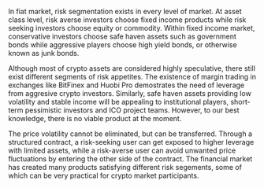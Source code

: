 In fiat market, risk segmentation exists in every level of market. At asset class level, risk averse investors choose fixed income products while risk seeking investors choose equity or commodity. Within fixed income market, conservative investors choose safe haven assets such as government bonds while aggressive players choose high yield bonds, or otherwise known as junk bonds. 

Although most of crypto assets are considered highly speculative, there still exist different segments of risk appetites. The existence of margin trading in exchanges like BitFinex and Huobi Pro demostrates the need of leverage from aggresive crypto investors. Similarly, safe haven assets providing low volatility and stable income will be appealing to institutional players, short-term pessimistic investors and ICO project teams. However, to our best knowledge, there is no viable product at the moment. 

The price volatility cannot be eliminated, but can be transferred. Through a structured contract, a risk-seeking user can get exposed to higher leverage with limited assets, while a risk-averse user can avoid unwanted price fluctuations by entering the other side of the contract. The financial market has created many products satisfying different risk segements, some of which can be very practical for crypto market participants.
